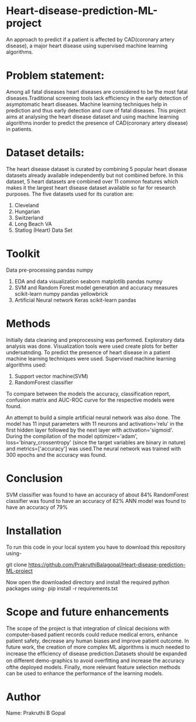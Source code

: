 # Heart-disease-prediction-ML-project
An approach to predict if a patient is affected by CAD(coronary artery disease), a major heart disease using supervised machine learning algorithms.
# Problem statement:
Among all fatal diseases heart diseases are considered to be the most fatal diseases.Traditional screening tools lack efficiency in the early detection of asymptomatic heart diseases. Machine learning techniques help in prediction and thus early detection and cure of fatal diseases.
This project aims at analysing the heart disease dataset and using machine learning algorithms inorder to predict the presence of CAD(coronary artery disease) in patients.
# Dataset details:
The heart disease dataset is curated by combining 5 popular heart disease datasets already available independently but not combined before. In this dataset, 5 heart datasets are combined over 11 common features which makes it the largest heart disease dataset available so far for research purposes. The five datasets used for its curation are:

1. Cleveland
2. Hungarian
3. Switzerland
4. Long Beach VA
5. Statlog (Heart) Data Set
# Toolkit
Data pre-processing
pandas
numpy
1) EDA and data visualization
seaborn
matplotlib
pandas
numpy
2) SVM and Random Forest model generation and accuracy measures
scikit-learn
numpy
pandas
yellowbrick
3) Artificial Neural network
Keras
scikit-learn
pandas
# Methods
Initially data cleaning and preprocessing was performed. Exploratory data analysis was done. Visualization tools were used create plots for better undersatnding. 
To predict the presence of heart disease in a patient machine learning techniques were used.
Supervised machine learning algorithms used:
1. Support vector machine(SVM)
2. RandomForest classifier

To compare between the models the accuracy, classification report, confusion matrix and AUC-ROC curve for the respective models were found.

An attempt to build a simple artificial neural network was also done.
The model has 11 input parameters with 11 neurons and activation='relu' in the first hidden layer followed by the next layer with activation='sigmoid'.
During the compilation of the model optimizer='adam', loss='binary_crossentropy' (since the target variables are binary in nature) and metrics=['accuracy'] was used.The neural network was trained with 300 epochs and the accuracy was found.
# Conclusion 
SVM classifier was found to have an accuracy of about 84%
RandomForest classifier was found to have an accuracy of 82%
ANN model was found to have an accuracy of 79%
# Installation
To run this code in your local system you have to download this repository using-

git clone https://github.com/PrakruthiBalagopal/Heart-disease-prediction-ML-project

Now open the downloaded directory and install the required python packages using-
pip install -r requirements.txt
# Scope and future enhancements
The scope of the project is that integration of clinical decisions with computer-based patient records could reduce medical errors, enhance patient safety, decrease any human biases and improve patient outcome. 
In future work, the creation of more complex ML algorithms is much needed to increase the efﬁciency of disease prediction.Datasets should be expanded on different demo-graphics to avoid overﬁtting and increase the accuracy ofthe deployed models. Finally, more relevant feature selection methods can be used to enhance the performance of the learning models.
# Author
Name: Prakruthi B Gopal





